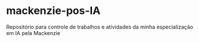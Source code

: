 # mackenzie-pos-IA
Repositório para controle de trabalhos e atividades da minha especialização em IA pela Mackenzie
